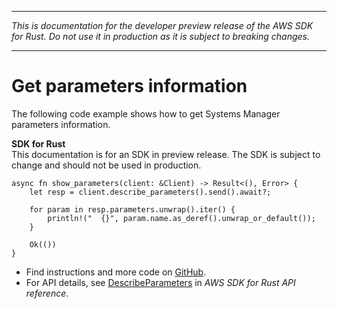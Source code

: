--------

 *This is documentation for the developer preview release of the AWS SDK for Rust\. Do not use it in production as it is subject to breaking changes\.* 

--------

# Get parameters information<a name="ssm_DescribeParameters_rust_topic"></a>

The following code example shows how to get Systems Manager parameters information\.

**SDK for Rust**  
This documentation is for an SDK in preview release\. The SDK is subject to change and should not be used in production\.
  

```
async fn show_parameters(client: &Client) -> Result<(), Error> {
    let resp = client.describe_parameters().send().await?;

    for param in resp.parameters.unwrap().iter() {
        println!("  {}", param.name.as_deref().unwrap_or_default());
    }

    Ok(())
}
```
+  Find instructions and more code on [GitHub](https://github.com/awsdocs/aws-doc-sdk-examples/tree/main/rust_dev_preview/ssm#code-examples)\. 
+  For API details, see [DescribeParameters](https://awslabs.github.io/aws-sdk-rust/) in *AWS SDK for Rust API reference*\. 